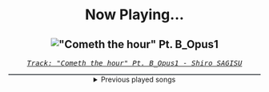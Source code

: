 <div align="center"> 
<h1>Now Playing...</h1>

!["Cometh the hour" Pt. B_Opus1](https://i.scdn.co/image/ab67616d00001e02f8e006d457a1450919aecb6a)
--
_<samp><a href="https://open.spotify.com/track/4SitPGJUcmkuvBXck3dHC5">Track: "Cometh the hour" Pt. B_Opus1 - Shiro SAGISU</a></samp>_

<div style="border: 1px #4B5054 solid"></div>
<details>
  <summary>
    Previous played songs
  </summary>
  <table>
    <thead>
      <tr>
        <th>
          Artist
        </th>
        <th>
          Song
        </th>
        <th>
          Link
        </th>
      </tr>
    </thead>
    <tbody>
      <tr><td>Shiro SAGISU</td><td>"Cometh the hour" Pt. B_Opus1</td><td><a href="https://open.spotify.com/track/4SitPGJUcmkuvBXck3dHC5">https://open.spotify.com/track/4SitPGJUcmkuvBXck3dHC5</a></td></tr><tr><td>Shiro SAGISU</td><td>Stand Up Be Strong (Pt. I)</td><td><a href="https://open.spotify.com/track/72ipPCGWlVXLbh7rZNwh26">https://open.spotify.com/track/72ipPCGWlVXLbh7rZNwh26</a></td></tr><tr><td>Shiro SAGISU</td><td>"Cometh the hour" Pt. A_Opus1</td><td><a href="https://open.spotify.com/track/57NqUiUOWob9xchfsTyHm0">https://open.spotify.com/track/57NqUiUOWob9xchfsTyHm0</a></td></tr><tr><td>Shiro SAGISU</td><td>Invasion</td><td><a href="https://open.spotify.com/track/2tnd8PSXUGwoVX5WY2SU1B">https://open.spotify.com/track/2tnd8PSXUGwoVX5WY2SU1B</a></td></tr><tr><td>Citizen Soldier</td><td>Suicide Note</td><td><a href="https://open.spotify.com/track/2vU0PawgT3TNETadMRdPlB">https://open.spotify.com/track/2vU0PawgT3TNETadMRdPlB</a></td></tr><tr><td>Elephant Music</td><td>Grave</td><td><a href="https://open.spotify.com/track/2nVxNRa5ZJGFvE8wv5Bbge">https://open.spotify.com/track/2nVxNRa5ZJGFvE8wv5Bbge</a></td></tr><tr><td>Elephant Music</td><td>Temptress</td><td><a href="https://open.spotify.com/track/4ktcUrFT5idSsIv0Xy1yNH">https://open.spotify.com/track/4ktcUrFT5idSsIv0Xy1yNH</a></td></tr><tr><td>Elephant Music</td><td>Chokehold</td><td><a href="https://open.spotify.com/track/7dIFosc3tZadDluVTqRbbd">https://open.spotify.com/track/7dIFosc3tZadDluVTqRbbd</a></td></tr><tr><td>Elephant Music</td><td>Magnate</td><td><a href="https://open.spotify.com/track/0TSAHOQFvEKS7WPG1cplnN">https://open.spotify.com/track/0TSAHOQFvEKS7WPG1cplnN</a></td></tr><tr><td>Elephant Music</td><td>Tycoon</td><td><a href="https://open.spotify.com/track/4jqP41aroFGQQa50lPndkv">https://open.spotify.com/track/4jqP41aroFGQQa50lPndkv</a></td></tr><tr><td>Elephant Music</td><td>The Borrower</td><td><a href="https://open.spotify.com/track/043efMvUwVjsm946Oxet5y">https://open.spotify.com/track/043efMvUwVjsm946Oxet5y</a></td></tr><tr><td>Elephant Music</td><td>King</td><td><a href="https://open.spotify.com/track/48oNM7L5ZCqWszZ4F0PGCk">https://open.spotify.com/track/48oNM7L5ZCqWszZ4F0PGCk</a></td></tr><tr><td>Elephant Music</td><td>Baron</td><td><a href="https://open.spotify.com/track/6ZO4CSHbSXJmQr6EsnaboM">https://open.spotify.com/track/6ZO4CSHbSXJmQr6EsnaboM</a></td></tr><tr><td>Elephant Music</td><td>Mogul</td><td><a href="https://open.spotify.com/track/4lBGQVDmlB5v208buvBX4p">https://open.spotify.com/track/4lBGQVDmlB5v208buvBX4p</a></td></tr><tr><td>Elephant Music</td><td>Dominance</td><td><a href="https://open.spotify.com/track/1SyYe55JzJjc9iGhHrVQms">https://open.spotify.com/track/1SyYe55JzJjc9iGhHrVQms</a></td></tr><tr><td>Elephant Music</td><td>Outsider</td><td><a href="https://open.spotify.com/track/4H6ijl90fXblyyOsORTRdv">https://open.spotify.com/track/4H6ijl90fXblyyOsORTRdv</a></td></tr><tr><td>Elephant Music</td><td>Grave</td><td><a href="https://open.spotify.com/track/2nVxNRa5ZJGFvE8wv5Bbge">https://open.spotify.com/track/2nVxNRa5ZJGFvE8wv5Bbge</a></td></tr><tr><td>Elephant Music</td><td>Temptress</td><td><a href="https://open.spotify.com/track/4ktcUrFT5idSsIv0Xy1yNH">https://open.spotify.com/track/4ktcUrFT5idSsIv0Xy1yNH</a></td></tr><tr><td>Elephant Music</td><td>Chokehold</td><td><a href="https://open.spotify.com/track/7dIFosc3tZadDluVTqRbbd">https://open.spotify.com/track/7dIFosc3tZadDluVTqRbbd</a></td></tr><tr><td>Elephant Music</td><td>Magnate</td><td><a href="https://open.spotify.com/track/0TSAHOQFvEKS7WPG1cplnN">https://open.spotify.com/track/0TSAHOQFvEKS7WPG1cplnN</a></td></tr>
    </tbody>
  </table>
</details>

</div>
